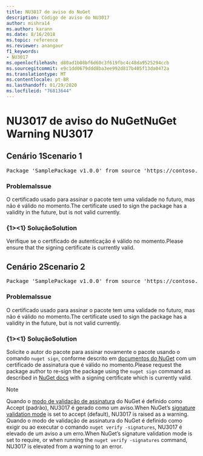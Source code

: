 ```yaml
---
title: NU3017 de aviso do NuGet
description: Código de aviso do NU3017
author: mishra14
ms.author: karann
ms.date: 8/16/2018
ms.topic: reference
ms.reviewer: anangaur
f1_keywords:
- NU3017
ms.openlocfilehash: d80ad1b08bf6d60c3f619fbc4c48da9525294ccb
ms.sourcegitcommit: e9c1dd0679ddd8ba3ee992d817b405f13da0472a
ms.translationtype: MT
ms.contentlocale: pt-BR
ms.lasthandoff: 01/29/2020
ms.locfileid: "76813644"
---
```

# <a name="nuget-warning-nu3017"></a><span data-ttu-id="5b899-103">NU3017 de aviso do NuGet</span><span class="sxs-lookup"><span data-stu-id="5b899-103">NuGet Warning NU3017</span></span>

## <a name="scenario-1"></a><span data-ttu-id="5b899-104">Cenário 1</span><span class="sxs-lookup"><span data-stu-id="5b899-104">Scenario 1</span></span>

<pre>Package 'SamplePackage v1.0.0' from source 'https://contoso.com/index.json': The signing certificate is not yet valid.</pre>

### <a name="issue"></a><span data-ttu-id="5b899-105">Problema</span><span class="sxs-lookup"><span data-stu-id="5b899-105">Issue</span></span>

<span data-ttu-id="5b899-106">O certificado usado para assinar o pacote tem uma validade no futuro, mas não é válido no momento.</span><span class="sxs-lookup"><span data-stu-id="5b899-106">The certificate used to sign the package has a validity in the future, but is not valid currently.</span></span>


### <a name="solution"></a><span data-ttu-id="5b899-107">{1&gt;&lt;1} Solução</span><span class="sxs-lookup"><span data-stu-id="5b899-107">Solution</span></span>

<span data-ttu-id="5b899-108">Verifique se o certificado de autenticação é válido no momento.</span><span class="sxs-lookup"><span data-stu-id="5b899-108">Please ensure that the signing certificate is currently valid.</span></span>



## <a name="scenario-2"></a><span data-ttu-id="5b899-109">Cenário 2</span><span class="sxs-lookup"><span data-stu-id="5b899-109">Scenario 2</span></span>

<pre>Package 'SamplePackage v1.0.0' from source 'https://contoso.com/index.json': The primary signature's certificate is not yet valid.</pre>

### <a name="issue"></a><span data-ttu-id="5b899-110">Problema</span><span class="sxs-lookup"><span data-stu-id="5b899-110">Issue</span></span>

<span data-ttu-id="5b899-111">O certificado usado para assinar o pacote tem uma validade no futuro, mas não é válido no momento.</span><span class="sxs-lookup"><span data-stu-id="5b899-111">The certificate used to sign the package has a validity in the future, but is not valid currently.</span></span>


### <a name="solution"></a><span data-ttu-id="5b899-112">{1&gt;&lt;1} Solução</span><span class="sxs-lookup"><span data-stu-id="5b899-112">Solution</span></span>

<span data-ttu-id="5b899-113">Solicite o autor do pacote para assinar novamente o pacote usando o comando `nuget sign`, conforme descrito em [documentos do NuGet](../../create-packages/sign-a-package.md) com um certificado de assinatura que é válido no momento.</span><span class="sxs-lookup"><span data-stu-id="5b899-113">Please request the package author to re-sign the package using the `nuget sign` command as described in [NuGet docs](../../create-packages/sign-a-package.md) with a signing certificate which is currently valid.</span></span>


> [!Note]
> <span data-ttu-id="5b899-114">Quando o [modo de validação de assinatura](../../consume-packages/installing-signed-packages.md#configure-package-signature-requirements) do NuGet é definido como Accept (padrão), NU3017 é gerado como um aviso.</span><span class="sxs-lookup"><span data-stu-id="5b899-114">When NuGet’s [signature validation mode](../../consume-packages/installing-signed-packages.md#configure-package-signature-requirements) is set to accept (default), NU3017 is raised as a warning.</span></span> <span data-ttu-id="5b899-115">Quando o modo de validação de assinatura do NuGet é definido como exigir ou ao executar o comando `nuget verify -signatures`, NU3017 é elevado de um aviso a um erro.</span><span class="sxs-lookup"><span data-stu-id="5b899-115">When NuGet’s signature validation mode is set to require, or when running the `nuget verify -signatures` command, NU3017 is elevated from a warning to an error.</span></span> 
